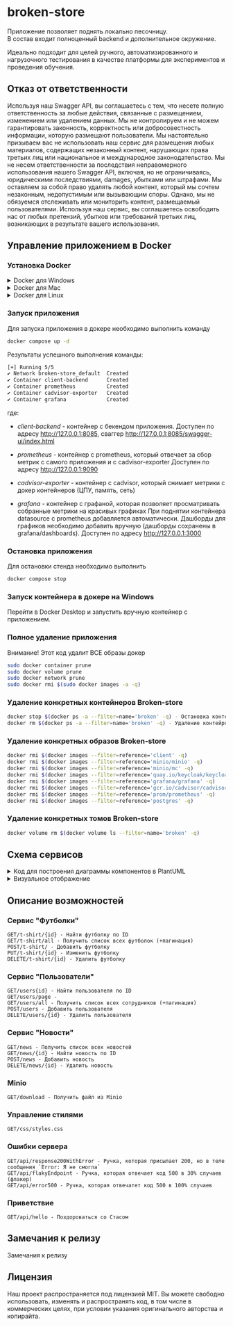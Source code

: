 # broken-store

Приложение позволяет поднять локально песочницу.  
В состав входит полноценный backend и дополнительное окружение.

Идеально подходит для целей ручного, автоматизированного и нагрузочного тестирования в качестве платформы 
для экспериментов и проведения обучения. 

## Отказ от ответственности

Используя наш Swagger API, вы соглашаетесь с тем, что несете полную ответственность за любые действия, связанные с размещением, изменением или удалением данных. 
Мы не контролируем и не можем гарантировать законность, корректность или добросовестность информации, которую размещают пользователи.
Мы настоятельно призываем вас не использовать наш сервис для размещения любых материалов, содержащих незаконный контент, нарушающих права третьих лиц или национальное и международное законодательство. 
Мы не несем ответственности за последствия неправомерного использования нашего Swagger API, включая, но не ограничиваясь, юридическими последствиями, damages, убытками или штрафами.
Мы оставляем за собой право удалять любой контент, который мы сочтем незаконным, недопустимым или вызывающим споры. 
Однако, мы не обязуемся отслеживать или мониторить контент, размещаемый пользователями. 
Используя наш сервис, вы соглашаетесь освободить нас от любых претензий, убытков или требований третьих лиц, 
возникающих в результате вашего использования.

## Управление приложением в Docker

### Установка Docker
<details>

<summary>Docker для Windows</summary>

Для скачивания Docker на Windows необходимо выполнить команду в PowerShell от имени администратора
```Bash
Invoke-WebRequest -Uri https://desktop.docker.com/win/stable/Docker%20Desktop%20Installer.exe -OutFile DockerDesktopInstaller.exe
```

Для установки Docker на Windows необходимо выполнить команду в PowerShell от имени администратора
```Bash
Start-Process -Wait -FilePath .\DockerDesktopInstaller.exe
```

**Важно**: в процессе установки снять флажок с чекбокса «**Use WSL 2 instead of Hyper-V (recommended)**»

Результат успешной установки Docker:
```Bash
Docker Desktop 4.36.0
Installation succeeded
```

Для запуска Docker на Windows необходимо выполнить команду в PowerShell от имени администратора
```Bash
Start-Process 'C:\Program Files\Docker\Docker\Docker Desktop.exe'
```

Принять соглашение и авторизоваться в Docker.

</details>

<details><summary>Docker для Mac</summary>
Скоро...
</details>

<details><summary>Docker для Linux</summary>
Скоро...
</details>

### Запуск приложения

Для запуска приложения в докере необходимо выполнить команду
```Bash
docker compose up -d
```

Результаты успешного выполнения команды:
```Bash
[+] Running 5/5
✔ Network broken-store_default  Created                                                                                                                                                        0.0s
✔ Container client-backend      Created                                                                                                                                                        0.0s
✔ Container prometheus          Created                                                                                                                                                        0.0s
✔ Container cadvisor-exporter   Created                                                                                                                                                        0.1s
✔ Container grafana             Created 
```

где:

- *client-backend* - контейнер с бекендом приложения. Доступен по адресу http://127.0.0.1:8085, сваггер http://127.0.0.1:8085/swagger-ui/index.html

- *prometheus* - контейнер с prometheus, который отвечает за сбор метрик с самого приложения и с cadvisor-exporter
Доступен по адресу http://127.0.0.1:9090

- *cadvisor-exporter* - контейнер с cadvisor, который снимает метрики с докер контейнеров (ЦПУ, память, сеть)

- *grafana* - контейнер с графаной, которая позволяет просматривать собранные метрики на красивых графиках
При поднятии контейнера datasource с prometheus добавляется автоматически. Дашборды для графиков необходимо добавить вручную
(дашборды сохранены в grafana/dashboards). Доступен по адресу http://127.0.0.1:3000

### Остановка приложения

Для остановки стенда необходимо выполнить
```Bash
docker compose stop
```

### Запуск контейнера в докере на Windows

Перейти в Docker Desktop и запустить вручную контейнер с приложением.


### Полное удаление приложения

Внимание! Этот код удалит ВСЕ образы докер

```Bash
sudo docker container prune
sudo docker volume prune
sudo docker network prune
sudo docker rmi $(sudo docker images -a -q)
```

### Удаление конкретных контейнеров Broken-store

```Bash
docker stop $(docker ps -a --filter=name='broken' -q) - Остановка контейнеров Broken-store
docker rm $(docker ps -a --filter=name='broken' -q) - Удаление контейров Broken-store
```

### Удаление конкретных образов Broken-store

```Bash
docker rmi $(docker images --filter=reference='client' -q)
docker rmi $(docker images --filter=reference='minio/minio' -q)
docker rmi $(docker images --filter=reference='minio/mc' -q)
docker rmi $(docker images --filter=reference='quay.io/keycloak/keycloak' -q)
docker rmi $(docker images --filter=reference='grafana/grafana' -q)
docker rmi $(docker images --filter=reference='gcr.io/cadvisor/cadvisor:latest' -q)
docker rmi $(docker images --filter=reference='prom/prometheus' -q)
docker rmi $(docker images --filter=reference='postgres' -q)
```

### Удаление конкретных томов Broken-store

```Bash
docker volume rm $(docker volume ls --filter=name='broken' -q)
```

## Схема сервисов

<details>

<summary>Код для построения диаграммы компонентов в PlantUML</summary>

```PlantUML
@startuml
() "user interface" as frontend #red
package "Controllers" {
[t-shirt-controller] as t_shirt
[user-controller] as user
[pay-controller] as pay #red
[news-controller] as news
[broken-store-controller] as br
[server-error-controller] as erorrs
[orders-controller] as orders #red
}
package "service" {
[keycloak] as keycloak
[grafana]
}
package "DB" {
database "minio" {
}
database "prometheus" {
}
database "postgres" {
}
}
user -- keycloak : Регистрация/авторизация
t_shirt -- orders : Инфо о футболке
user -- orders : Инфо о пользователе
pay -- orders : Оплата
frontend -- news
frontend -- t_shirt
frontend -- keycloak
prometheus -- grafana
@enduml
```

</details>

<details>

<summary>Визуальное отображение</summary>

Красным отмечены нереализованные сервисы
![image](https://github.com/user-attachments/assets/ff8907d5-8c48-4e72-a224-ff2ecb8e35a5)

</details>

## Описание возможностей
### Сервис "Футболки"
```
GET/t-shirt/{id} - Найти футболку по ID
GET/t-shirt/all - Получить список всех футболок (+пагинация)
POST/t-shirt/ - Добавить футболку
PUT/t-shirt/{id} - Изменить футболку
DELETE/t-shirt/{id} - Удалить футболку
```

### Сервис "Пользователи"
```
GET/users{id} - Найти пользователя по ID
GET/users/page - 
GET/users/all - Получить список всех сотрудников (+пагинация)
POST/users - Добавить пользователя
DELETE/users/{id} - Удалить пользователя
```

### Сервис "Новости"
```
GET/news - Получить список всех новостей
GET/news/{id} - Найти новость по ID
POST/news - Добавить новость
DELETE/news/{id} - Удалить новость
```

### Minio
```
GET/download - Получить файл из Minio
```

### Управление стилями
```
GET/css/styles.css
```

### Ошибки сервера
```
GET/api/response200WithError - Ручка, которая присылает 200, но в теле сообщения `Error: Я не смогла`
GET/api/flakyEndpoint - Ручка, которая отвечает код 500 в 30% случаев (флакер)
GET/api/error500 - Ручка, которая отвечатет код 500 в 100% случаев
```

### Приветствие
```
GET/api/hello - Поздороваться со Стасом
```

## Замечания к релизу
Замечания к релизу


## Лицензия
Наш проект распространяется под лицензией MIT.
Вы можете свободно использовать, изменять и распространять код, в том числе в коммерческих целях, при условии указания оригинального авторства и копирайта.
